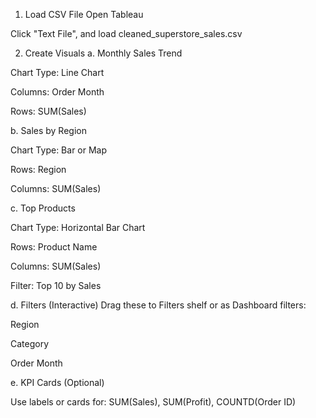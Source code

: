 1. Load CSV File
Open Tableau

Click "Text File", and load cleaned_superstore_sales.csv

2. Create Visuals
a. Monthly Sales Trend

Chart Type: Line Chart

Columns: Order Month

Rows: SUM(Sales)

b. Sales by Region

Chart Type: Bar or Map

Rows: Region

Columns: SUM(Sales)

c. Top Products

Chart Type: Horizontal Bar Chart

Rows: Product Name

Columns: SUM(Sales)

Filter: Top 10 by Sales

d. Filters (Interactive)
Drag these to Filters shelf or as Dashboard filters:

Region

Category

Order Month

e. KPI Cards (Optional)

Use labels or cards for: SUM(Sales), SUM(Profit), COUNTD(Order ID)
